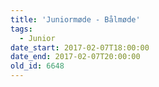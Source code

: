 ```yaml
---
title: 'Juniormøde - Bålmøde'
tags:
  - Junior
date_start: 2017-02-07T18:00:00
date_end: 2017-02-07T20:00:00
old_id: 6648
---
```

